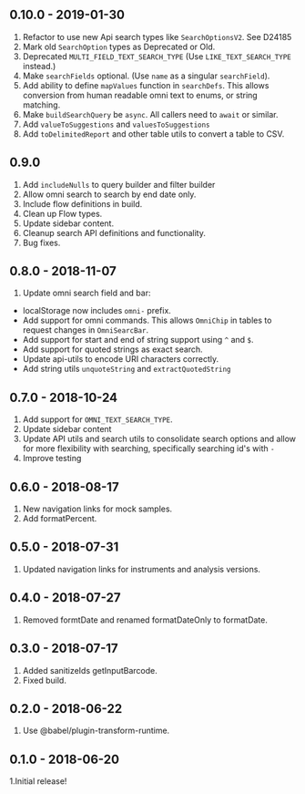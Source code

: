 ## 0.10.0 - 2019-01-30

1. Refactor to use new Api search types like `SearchOptionsV2`. See D24185
2. Mark old `SearchOption` types as Deprecated or Old.
3. Deprecated `MULTI_FIELD_TEXT_SEARCH_TYPE` (Use `LIKE_TEXT_SEARCH_TYPE` instead.)
4. Make `searchFields` optional. (Use `name` as a singular `searchField`).
5. Add ability to define `mapValues` function in `searchDefs`.
   This allows conversion from human readable omni text to enums, or string matching.
6. Make `buildSearchQuery` be `async`. All callers need to `await` or similar.
7. Add `valueToSuggestions` and `valuesToSuggestions`
8. Add `toDelimitedReport` and other table utils to convert a table to CSV.

## 0.9.0

1. Add `includeNulls` to query builder and filter builder
2. Allow omni search to search by end date only.
3. Include flow definitions in build.
4. Clean up Flow types.
5. Update sidebar content.
6. Cleanup search API definitions and functionality.
7. Bug fixes.

## 0.8.0 - 2018-11-07

1. Update omni search field and bar:

- localStorage now includes `omni-` prefix.
- Add support for omni commands. This allows `OmniChip` in tables to request changes in `OmniSearcBar`.
- Add support for start and end of string support using `^` and `$`.
- Add support for quoted strings as exact search.
- Update api-utils to encode URI characters correctly.
- Add string utils `unquoteString` and `extractQuotedString`

## 0.7.0 - 2018-10-24

1.  Add support for `OMNI_TEXT_SEARCH_TYPE`.
2.  Update sidebar content
3.  Update API utils and search utils to consolidate search options and allow
    for more flexibility with searching, specifically searching id's with `-`
4.  Improve testing

## 0.6.0 - 2018-08-17

1.  New navigation links for mock samples.
2.  Add formatPercent.

## 0.5.0 - 2018-07-31

1.  Updated navigation links for instruments and analysis versions.

## 0.4.0 - 2018-07-27

1.  Removed formtDate and renamed formatDateOnly to formatDate.

## 0.3.0 - 2018-07-17

1.  Added sanitizeIds getInputBarcode.
2.  Fixed build.

## 0.2.0 - 2018-06-22

1.  Use @babel/plugin-transform-runtime.

## 0.1.0 - 2018-06-20

1.Initial release!

